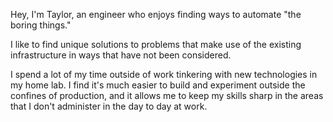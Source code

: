 Hey, I'm Taylor, an engineer who enjoys finding ways to automate "the boring things."

I like to find unique solutions to problems that make use of the existing infrastructure in ways that have not been considered.

I spend a lot of my time outside of work tinkering with new technologies in my home lab. I find it's much easier to build and experiment outside the confines of production, and it allows me to keep my skills sharp in the areas that I don't administer in the day to day at work.